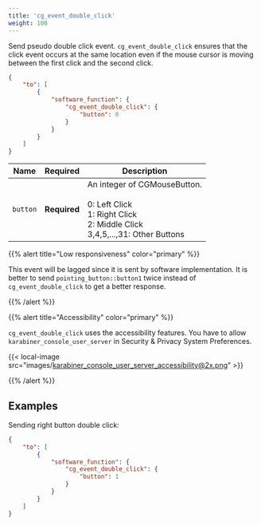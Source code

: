 ```yaml
---
title: 'cg_event_double_click'
weight: 100
---
```


Send pseudo double click event.
`cg_event_double_click` ensures that the click event occurs at the same location even if the mouse cursor is moving between the first click and the second click.

```json
{
    "to": [
        {
            "software_function": {
                "cg_event_double_click": {
                    "button": 0
                }
            }
        }
    ]
}
```

| Name     | Required     | Description                                                                                                           |
| -------- | ------------ | --------------------------------------------------------------------------------------------------------------------- |
| `button` | **Required** | An integer of CGMouseButton.<br><br>0: Left Click<br>1: Right Click<br>2: Middle Click<br>3,4,5,...,31: Other Buttons |

{{% alert title="Low responsiveness" color="primary" %}}

This event will be lagged since it is sent by software implementation.
It is better to send `pointing_button::button1` twice instead of `cg_event_double_click` to get a better response.

{{% /alert %}}

{{% alert title="Accessibility" color="primary" %}}

`cg_event_double_click` uses the accessibility features.
You have to allow `karabiner_console_user_server` in Security & Privacy System Preferences.

{{< local-image src="images/karabiner_console_user_server_accessibility@2x.png" >}}

{{% /alert %}}

## Examples

Sending right button double click:

```json
{
    "to": [
        {
            "software_function": {
                "cg_event_double_click": {
                    "button": 1
                }
            }
        }
    ]
}
```
